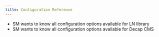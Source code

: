 ```yaml
---
title: Configuration Reference
---
```


- SM wants to know all configuration options available for LN library
- SM wants to know all configuration options available for Decap CMS
